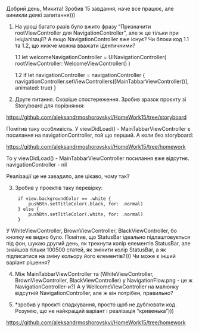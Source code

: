 Добрий день, Микита!
Зробив 15 завдання, наче все працює, але виникли деякі запитання)))

 1. На уроці багато разів було вжито фразу “Призначити rootViewController для NavigationController”, але ж це тільки при ініціалізації? А якщо NavigationController вже існує? Чи блоки код 1.1 та 1.2, що нижче можна вважати ідентичними?

      1.1 let welcomeNavigationController = UINavigationController(
             rootViewController: WelcomeViewController()
         )

       1.2 if let navigationController = navigationController {
            navigationController.setViewControllers([MainTabbarViewController()], animated: true)
        }

2.   Друге питання. Скоріше спостереження. Зробив зразок проєкту зі Storyboard для порівняння:

https://github.com/aleksandrmoshorovskyi/HomeWork15/tree/storyboard

Помітив таку особливість. У viewDidLoad() - MainTabbarViewController є посилання на navigationController, той що перший. А коли без storyboard:

https://github.com/aleksandrmoshorovskyi/HomeWork15/tree/homework

То у viewDidLoad() - MainTabbarViewController посилання вже відсутнє. navigationController - nil

Реалізації це не завадило, але цікаво, чому так?

3. Зробив у проектів таку перевірку:

        if view.backgroundColor == .white {
            pushBtn.setTitleColor(.black, for: .normal)
        } else {
            pushBtn.setTitleColor(.white, for: .normal)
        }

У WhiteViewController, BrownViewController,  BlackViewController, бо кнопку не видно було.
Помітив, що StatusBar ідеально підлаштовується під фон, шукаю другий день, як трекнути колір елементів StatusBar, але знайшов тільки 100500 статей, як змінити колір StatusBar, а як підписатися на зміну кольору його елементів?))) Чи може є інший варіант рішення?

4. Між MainTabbarViewController та (WhiteViewController, BrownViewController,  BlackViewController) у NavigationFlow.png - це ж NavigationController-и?)
А у WellcomeViewController на малюнку відсутній NavigationController, але ж він потрібен, правильно?

5. *зробив у проєкті спадкування, просто щоб не дублювати код. Розумію, що не найкращий варіант і реалізація “кривенька”)))

https://github.com/aleksandrmoshorovskyi/HomeWork15/tree/homework
